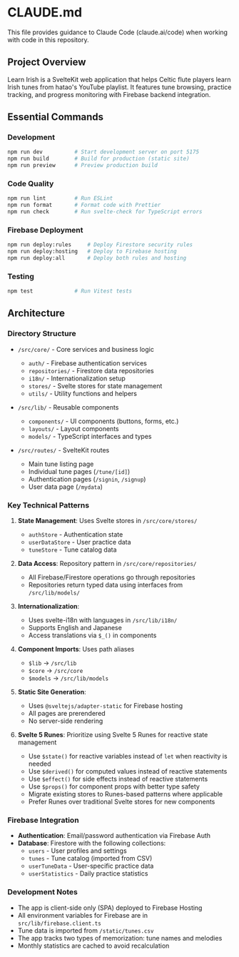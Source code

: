 # CLAUDE.md

This file provides guidance to Claude Code (claude.ai/code) when working with code in this repository.

## Project Overview

Learn Irish is a SvelteKit web application that helps Celtic flute players learn Irish tunes from hatao's YouTube playlist. It features tune browsing, practice tracking, and progress monitoring with Firebase backend integration.

## Essential Commands

### Development
```bash
npm run dev          # Start development server on port 5175
npm run build        # Build for production (static site)
npm run preview      # Preview production build
```

### Code Quality
```bash
npm run lint         # Run ESLint
npm run format       # Format code with Prettier
npm run check        # Run svelte-check for TypeScript errors
```

### Firebase Deployment
```bash
npm run deploy:rules     # Deploy Firestore security rules
npm run deploy:hosting   # Deploy to Firebase hosting
npm run deploy:all       # Deploy both rules and hosting
```

### Testing
```bash
npm test             # Run Vitest tests
```

## Architecture

### Directory Structure
- `/src/core/` - Core services and business logic
  - `auth/` - Firebase authentication services
  - `repositories/` - Firestore data repositories
  - `i18n/` - Internationalization setup
  - `stores/` - Svelte stores for state management
  - `utils/` - Utility functions and helpers

- `/src/lib/` - Reusable components
  - `components/` - UI components (buttons, forms, etc.)
  - `layouts/` - Layout components
  - `models/` - TypeScript interfaces and types

- `/src/routes/` - SvelteKit routes
  - Main tune listing page
  - Individual tune pages (`/tune/[id]`)
  - Authentication pages (`/signin`, `/signup`)
  - User data page (`/mydata`)

### Key Technical Patterns

1. **State Management**: Uses Svelte stores in `/src/core/stores/`
   - `authStore` - Authentication state
   - `userDataStore` - User practice data
   - `tuneStore` - Tune catalog data

2. **Data Access**: Repository pattern in `/src/core/repositories/`
   - All Firebase/Firestore operations go through repositories
   - Repositories return typed data using interfaces from `/src/lib/models/`

3. **Internationalization**: 
   - Uses svelte-i18n with languages in `/src/lib/i18n/`
   - Supports English and Japanese
   - Access translations via `$_()` in components

4. **Component Imports**: Uses path aliases
   - `$lib` → `/src/lib`
   - `$core` → `/src/core`
   - `$models` → `/src/lib/models`

5. **Static Site Generation**:
   - Uses `@sveltejs/adapter-static` for Firebase hosting
   - All pages are prerendered
   - No server-side rendering

6. **Svelte 5 Runes**: Prioritize using Svelte 5 Runes for reactive state management
   - Use `$state()` for reactive variables instead of `let` when reactivity is needed
   - Use `$derived()` for computed values instead of reactive statements
   - Use `$effect()` for side effects instead of reactive statements
   - Use `$props()` for component props with better type safety
   - Migrate existing stores to Runes-based patterns where applicable
   - Prefer Runes over traditional Svelte stores for new components

### Firebase Integration

- **Authentication**: Email/password authentication via Firebase Auth
- **Database**: Firestore with the following collections:
  - `users` - User profiles and settings
  - `tunes` - Tune catalog (imported from CSV)
  - `userTuneData` - User-specific practice data
  - `userStatistics` - Daily practice statistics

### Development Notes

- The app is client-side only (SPA) deployed to Firebase Hosting
- All environment variables for Firebase are in `src/lib/firebase.client.ts`
- Tune data is imported from `/static/tunes.csv`
- The app tracks two types of memorization: tune names and melodies
- Monthly statistics are cached to avoid recalculation